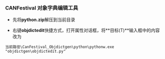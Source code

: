### CANFestival 对象字典编辑工具

- 先将**python.zip**解压到当前目录

- 右键**objdictedit**快捷方式，打开属性对话框，将**目标(T)**输入框中的内容改为

``` 
当前路径\CanFestival_Objdictgen\python\pythonw.exe "objdictgen\objdictedit.py"
```